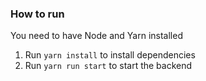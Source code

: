 ### How to run ###
You need to have Node and Yarn installed
1. Run `yarn install` to install dependencies
2. Run `yarn run start` to start the backend